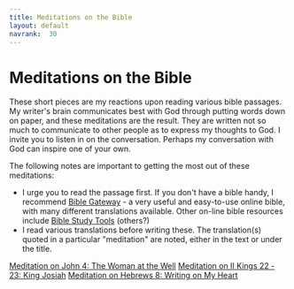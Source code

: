 ```yaml
---
title: Meditations on the Bible
layout: default
navrank:  30
---
```


Meditations on the Bible
=========================

These short pieces are my reactions upon reading various bible passages. My writer's brain
communicates best with God through putting words down on paper, and these meditations are the result. 
They are written not so much to communicate to other people as to express my thoughts to God.  I invite you to listen in on the conversation.  Perhaps my conversation with God can inspire one of your own.

The following notes are important to getting the most out of these meditations:

-   I urge you to read the passage first. If you don't have a bible handy, I recommend
    [Bible Gateway](http://www.biblegateway.com) - a very useful and easy-to-use online bible, with
    many different translations available.  Other on-line bible resources include [Bible Study Tools](http://www.biblestudytools.com) (others?)
-   I read various translations before writing these. The translation(s)
    quoted in a particular "meditation" are noted, either in the text or under
    the title.

[Meditation on John 4:  The Woman at the Well](MED/john_4.md)
[Meditation on II Kings 22 - 23:  King Josiah](MED/kings_22.md)
[Meditation on Hebrews 8:  Writing on My Heart](MED/hebrews_8.md)
 
   

